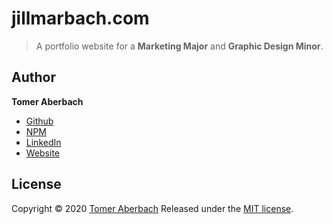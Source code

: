 # jillmarbach.com

> A portfolio website for a **Marketing Major** and **Graphic Design Minor**.

## Author

**Tomer Aberbach**

- [Github](https://github.com/TomerAberbach)
- [NPM](https://www.npmjs.com/~tomeraberbach)
- [LinkedIn](https://www.linkedin.com/in/tomer-a)
- [Website](https://tomeraberba.ch)

## License

Copyright © 2020 [Tomer Aberbach](https://github.com/TomerAberbach)
Released under the [MIT license](https://github.com/TomerAberbach/jillmarbach.com/blob/master/LICENSE).

